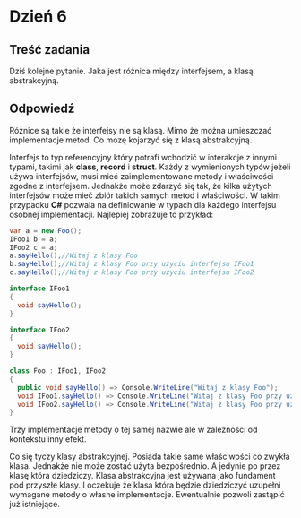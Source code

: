 # Dzień 6

## Treść zadania
Dziś kolejne pytanie.
Jaka jest różnica między interfejsem, a klasą abstrakcyjną.


## Odpowiedź
Różnice są takie że interfejsy nie są klasą.
Mimo że można umieszczać implementacje metod. Co mozę kojarzyć się z klasą abstrakcyjną.

Interfejs to typ referencyjny który potrafi wchodzić w interakcje z innymi typami, takimi jak **class**, **record** i **struct**.
Każdy z wymienionych typów jeżeli używa interfejsów, musi mieć zaimplementowane metody i właściwości zgodne z interfejsem. Jednakże może zdarzyć się tak, że kilka użytych interfejsów może mieć zbiór takich samych metod i właściwości.
W takim przypadku **C#** pozwala na definiowanie w typach dla każdego interfejsu osobnej implementacji.
Najlepiej zobrazuje to przykład:
```c#
var a = new Foo();
IFoo1 b = a;
IFoo2 c = a;
a.sayHello();//Witaj z klasy Foo
b.sayHello();//Witaj z klasy Foo przy użyciu interfejsu IFoo1
c.sayHello();//Witaj z klasy Foo przy użyciu interfejsu IFoo2

interface IFoo1
{
  void sayHello();
}

interface IFoo2
{
  void sayHello();
}

class Foo : IFoo1, IFoo2
{
  public void sayHello() => Console.WriteLine("Witaj z klasy Foo");
  void IFoo1.sayHello() => Console.WriteLine("Witaj z klasy Foo przy użyciu interfejsu IFoo1");
  void IFoo2.sayHello() => Console.WriteLine("Witaj z klasy Foo przy użyciu interfejsu IFoo2");
}
```
Trzy implementacje metody o tej samej nazwie ale w zależności od kontekstu inny efekt.

Co się tyczy klasy abstrakcyjnej.
Posiada takie same właściwości co zwykła klasa. Jednakże nie może zostać użyta bezpośrednio. A jedynie po przez klasę która dziedziczy.
Klasa abstrakcyjna jest używana jako fundament pod przyszłe klasy. I oczekuje że klasa która będzie dziedziczyć uzupełni wymagane metody o własne implementacje. Ewentualnie pozwoli zastąpić już istniejące.